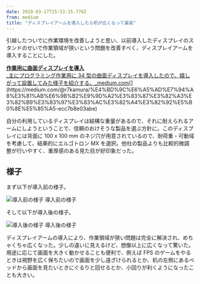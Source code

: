 ```yaml
---
date: 2018-03-17T15:53:15.776Z
from: medium
title: "ディスプレイアームを導入したら机が広くなって最高"
---
```


引越したついでに作業環境を改善しようと思い、以前導入したディスプレイのスタンドのせいで作業領域が狭いという問題を改善すべく、ディスプレイアームを導入することにした。

[**作業用に曲面ディスプレイを導入**  
_主にプログラミング作業用に 34 型の曲面ディスプレイを導入したので、嬉しがって設置してみた様子を紹介する。_medium.com](https://medium.com/@r7kamura/%E4%BD%9C%E6%A5%AD%E7%94%A8%E3%81%AB%E6%9B%B2%E9%9D%A2%E3%83%87%E3%82%A3%E3%82%B9%E3%83%97%E3%83%AC%E3%82%A4%E3%82%92%E5%B0%8E%E5%85%A5-ecc7b8e03abe "https://medium.com/@r7kamura/%E4%BD%9C%E6%A5%AD%E7%94%A8%E3%81%AB%E6%9B%B2%E9%9D%A2%E3%83%87%E3%82%A3%E3%82%B9%E3%83%97%E3%83%AC%E3%82%A4%E3%82%92%E5%B0%8E%E5%85%A5-ecc7b8e03abe")[](https://medium.com/@r7kamura/%E4%BD%9C%E6%A5%AD%E7%94%A8%E3%81%AB%E6%9B%B2%E9%9D%A2%E3%83%87%E3%82%A3%E3%82%B9%E3%83%97%E3%83%AC%E3%82%A4%E3%82%92%E5%B0%8E%E5%85%A5-ecc7b8e03abe)

自分の利用しているディスプレイは結構な重量があるので、それに耐えられるアームにしようということで、信頼のおけそうな製品を選ぶ方針に。このディスプレイには背面に 100 x 100 mm のネジ穴が用意されているので、耐荷重・可動域を考慮して、結果的にエルゴトロン MX を選択。他社の製品よりも比較的微調整が行いやすく、重厚感のある見た目が好印象だった。

## 様子

まず以下が導入前の様子。

![導入前の様子](https://cdn-images-1.medium.com/max/800/1*1oVpZrHnAQ2P3pjU6-sFVg.png)
導入前の様子

そして以下が導入後の様子。

![導入後の様子](https://cdn-images-1.medium.com/max/800/1*2tXI7ne9T6c2TcwFsGOOsA.png)
導入後の様子

ディスプレイアームの導入により、作業領域が狭い問題は完全に解決され、めちゃくちゃ広くなった。少しの違いに見えるけど、想像以上に広くなって驚いた。用途に応じて画面を大きく動かせることも便利で、例えば FPS のゲームをやるときは視野を広く保ちたいので画面を少し遠ざけられるとか、机の左側にあるベッドから画面を見たいときにぐるりと回せるとか、小回りが利くようになったことも大きい。
